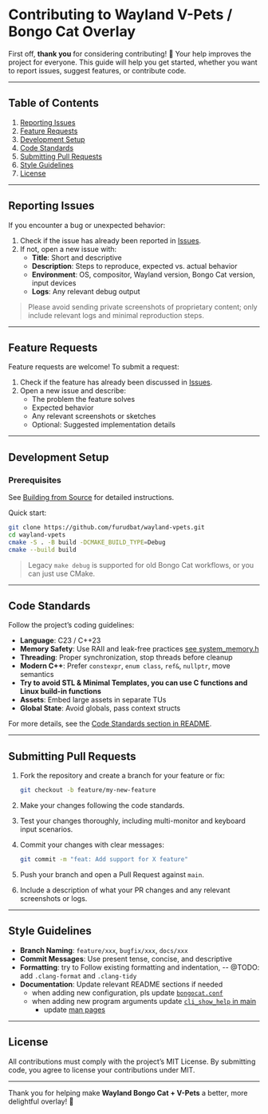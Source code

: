 # Contributing to Wayland V-Pets / Bongo Cat Overlay

First off, **thank you** for considering contributing! 🎉 Your help improves the project for everyone.
This guide will help you get started, whether you want to report issues, suggest features, or contribute code.

---

## Table of Contents

1. [Reporting Issues](#reporting-issues)
2. [Feature Requests](#feature-requests)
3. [Development Setup](#development-setup)
4. [Code Standards](#code-standards)
5. [Submitting Pull Requests](#submitting-pull-requests)
6. [Style Guidelines](#style-guidelines)
7. [License](#license)

---

## Reporting Issues

If you encounter a bug or unexpected behavior:

1. Check if the issue has already been reported in [Issues](https://github.com/furudbat/wayland-vpets/issues).  
2. If not, open a new issue with:
   - **Title**: Short and descriptive  
   - **Description**: Steps to reproduce, expected vs. actual behavior  
   - **Environment**: OS, compositor, Wayland version, Bongo Cat version, input devices  
   - **Logs**: Any relevant debug output

> Please avoid sending private screenshots of proprietary content; only include relevant logs and minimal reproduction steps.

---

## Feature Requests

Feature requests are welcome! To submit a request:

1. Check if the feature has already been discussed in [Issues](https://github.com/furudbat/wayland-vpets/issues).  
2. Open a new issue and describe:
   - The problem the feature solves  
   - Expected behavior  
   - Any relevant screenshots or sketches  
   - Optional: Suggested implementation details  

---

## Development Setup

### Prerequisites

See [Building from Source](README.md#-building-from-source) for detailed instructions.

Quick start:

```bash
git clone https://github.com/furudbat/wayland-vpets.git
cd wayland-vpets
cmake -S . -B build -DCMAKE_BUILD_TYPE=Debug
cmake --build build
````

> Legacy `make debug` is supported for old Bongo Cat workflows, or you can just use CMake.

---

## Code Standards

Follow the project’s coding guidelines:

* **Language**: C23 / C++23
* **Memory Safety**: Use RAII and leak-free practices [see system_memory.h](include/utils/system_memory.h)
* **Threading**: Proper synchronization, stop threads before cleanup
* **Modern C++**: Prefer `constexpr`, `enum class`, `ref&`, `nullptr`, move semantics
* **Try to avoid STL & Minimal Templates, you can use C functions and Linux build-in functions**
* **Assets**: Embed large assets in separate TUs
* **Global State**: Avoid globals, pass context structs

For more details, see the [Code Standards section in README](README.md#code-standards).

---

## Submitting Pull Requests

1. Fork the repository and create a branch for your feature or fix:

   ```bash
   git checkout -b feature/my-new-feature
   ```
2. Make your changes following the code standards.
3. Test your changes thoroughly, including multi-monitor and keyboard input scenarios.
4. Commit your changes with clear messages:

   ```bash
   git commit -m "feat: Add support for X feature"
   ```
5. Push your branch and open a Pull Request against `main`.
6. Include a description of what your PR changes and any relevant screenshots or logs.

---

## Style Guidelines

* **Branch Naming**: `feature/xxx`, `bugfix/xxx`, `docs/xxx`
* **Commit Messages**: Use present tense, concise, and descriptive
* **Formatting**: try to Follow existing formatting and indentation, -- @TODO: add `.clang-format` and `.clang-tidy`
* **Documentation**: Update relevant README sections if needed
  * when adding new configuration, pls update [`bongocat.conf`](bongocat.conf)
  * when adding new program arguments update [`cli_show_help` in main](src/core/main.cpp)
    * update [man pages](docs/fragments/options.md)

---

## License

All contributions must comply with the project’s MIT License. By submitting code, you agree to license your contributions under MIT.

---

Thank you for helping make **Wayland Bongo Cat + V-Pets** a better, more delightful overlay! 💖


